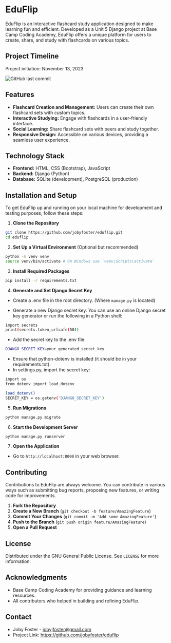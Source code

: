 # EduFlip

EduFlip is an interactive flashcard study application designed to make learning fun and efficient. Developed as a Unit 5 Django project at Base Camp Coding Academy, EduFlip offers a unique platform for users to create, share, and study with flashcards on various topics.

## Project Timeline
Project initiation: November 13, 2023

![GitHub last commit](https://img.shields.io/github/last-commit/jobyfoster/eduflip)


## Features
- **Flashcard Creation and Management:** Users can create their own flashcard sets with custom topics.
- **Interactive Studying:** Engage with flashcards in a user-friendly interface.
- **Social Learning:** Share flashcard sets with peers and study together.
- **Responsive Design:** Accessible on various devices, providing a seamless user experience.

## Technology Stack
- **Frontend:** HTML, CSS (Bootstrap), JavaScript
- **Backend:** Django (Python)
- **Database:** SQLite (development), PostgreSQL (production)

## Installation and Setup
To get EduFlip up and running on your local machine for development and testing purposes, follow these steps:

1. **Clone the Repository**
```sh
git clone https://github.com/jobyfoster/eduflip.git
cd eduflip
```

2. **Set Up a Virtual Environment** (Optional but recommended)
```sh
python -m venv venv
source venv/bin/activate # On Windows use `venv\Scripts\activate`
```

3. **Install Required Packages**
```sh
pip install -r requirements.txt
```

4. **Generate and Set Django Secret Key**

- Create a .env file in the root directory. (Where `manage.py` is located)

- Generate a new Django secret key. You can use an online Django secret key generator or run the following in a Python shell:
```sh
import secrets
print(secrets.token_urlsafe(50))
```

- Add the secret key to the .env file:

```sh
DJANGO_SECRET_KEY=your_generated_secret_key
```

- Ensure that python-dotenv is installed (it should be in your requirements.txt).
- In settings.py, import the secret key:
```sh
import os
from dotenv import load_dotenv

load_dotenv()
SECRET_KEY = os.getenv('DJANGO_SECRET_KEY')
```
5. **Run Migrations**
```sh
python manage.py migrate
```

6. **Start the Development Server**
```sh
python manage.py runserver
```

7. **Open the Application**
- Go to `http://localhost:8000` in your web browser.

## Contributing
Contributions to EduFlip are always welcome. You can contribute in various ways such as submitting bug reports, proposing new features, or writing code for improvements.

1. **Fork the Repository**
2. **Create a New Branch** (`git checkout -b feature/AmazingFeature`)
3. **Commit Your Changes** (`git commit -m 'Add some AmazingFeature'`)
4. **Push to the Branch** (`git push origin feature/AmazingFeature`)
5. **Open a Pull Request**

## License
Distributed under the GNU General Public License. See `LICENSE` for more information.

## Acknowledgments
- Base Camp Coding Academy for providing guidance and learning resources.
- All contributors who helped in building and refining EduFlip.

## Contact
- Joby Foster - jobyjfoster@gmail.com
- Project Link: https://github.com/jobyfoster/eduflip

